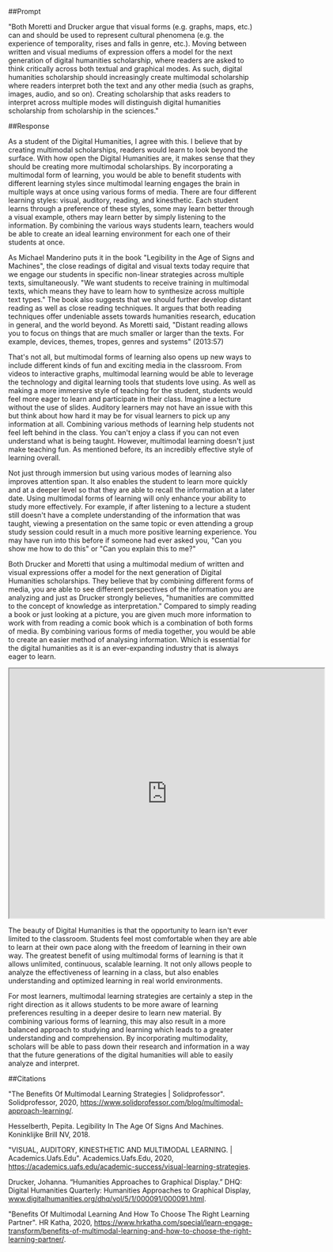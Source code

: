 ##Prompt

"Both Moretti and Drucker argue that visual forms (e.g. graphs, maps, etc.) can and should be used to represent cultural phenomena (e.g. the experience of temporality, rises and falls in genre, etc.). Moving between written and visual mediums of expression offers a model for the next generation of digital humanities scholarship, where readers are asked to think critically across both textual and graphical modes. As such, digital humanities scholarship should increasingly create multimodal scholarship where readers interpret both the text and any other media (such as graphs, images, audio, and so on). Creating scholarship that asks readers to interpret across multiple modes will distinguish digital humanities scholarship from scholarship in the sciences."

##Response

As a student of the Digital Humanities, I agree with this. I believe that by creating multimodal scholarships, readers would learn to look beyond the surface. With how open the Digital Humanities are, it makes sense that they should be creating more multimodal scholarships. By incorporating a multimodal form of learning, you would be able to benefit students with different learning styles since multimodal learning engages the brain in multiple ways at once using various forms of media. There are four different learning styles: visual, auditory, reading, and kinesthetic. Each student learns through a preference of these styles, some may learn better through a visual example, others may learn better by simply listening to the information. By combining the various ways students learn, teachers would be able to create an ideal learning environment for each one of their students at once.  

As Michael Manderino puts it in the book "Legibility in the Age of Signs and Machines", the close readings of digital and visual texts today require that we engage our students in specific non-linear strategies across multiple texts, simultaneously. "We want students to receive training in multimodal texts, which means they have to learn how to synthesize across multiple text types." The book also suggests that we should further develop distant reading as well as close reading techniques. It argues that both reading techniques offer undeniable assets towards humanities research, education in general, and the world beyond. As Moretti said, "Distant reading allows you to focus on things that are much smaller or larger than the texts. For example, devices, themes, tropes, genres and systems" (2013:57)

That's not all, but multimodal forms of learning also opens up new ways to include different kinds of fun and exciting media in the classroom. From videos to interactive graphs, multimodal learning would be able to leverage the technology and digital learning tools that students love using. As well as making a more immersive style of teaching for the student, students would feel more eager to learn and participate in their class. Imagine a lecture without the use of slides. Auditory learners may not have an issue with this but think about how hard it may be for visual learners to pick up any information at all. Combining various methods of learning help students not feel left behind in the class. You can't enjoy a class if you can not even understand what is being taught. However, multimodal learning doesn't just make teaching fun. As mentioned before, its an incredibly effective style of learning overall. 

Not just through immersion but using various modes of learning also improves attention span. It also enables the student to learn more quickly and at a deeper level so that they are able to recall the information at a later date. Using multimodal forms of learning will only enhance your ability to study more effectively. For example, if after listening to a lecture a student still doesn't have a complete understanding of the information that was taught, viewing a presentation on the same topic or even attending a group study session could result in a much more positive learning experience. You may have run into this before if someone had ever asked you, "Can you show me how to do this" or "Can you explain this to me?"

Both Drucker and Moretti that using a multimodal medium of written and visual expressions offer a model for the next generation of Digital Humanities scholarships. They believe that by combining different forms of media, you are able to see different perspectives of the information you are analyzing and just as Drucker strongly believes, "humanities are committed to the concept of knowledge as interpretation." Compared to simply reading a book or just looking at a picture, you are given much more information to work with from reading a comic book which is a combination of both forms of media. By combining various forms of media together, you would be able to create an easier method of analysing information. Which is essential for the digital humanities as it is an ever-expanding industry that is always eager to learn.

<!--	Exported from Voyant Tools (voyant-tools.org).
The iframe src attribute below uses a relative protocol to better function with both
http and https sites, but if you're embedding this into a local web page (file protocol)
you should add an explicit protocol (https if you're using voyant-tools.org, otherwise
it depends on this server.
Feel free to change the height and width values or other styling below: -->
<iframe style='width: 637px; height: 505px;' src='https://voyant-tools.org/tool/Trends/?query=capta*&query=interpretation&query=graphs*&query=visualization&corpus=7b7272c662460400c7e0701e025f6fa0'></iframe>

The beauty of Digital Humanities is that the opportunity to learn isn't ever limited to the classroom. Students feel most comfortable when they are able to learn at their own pace along with the freedom of learning in their own way. The greatest benefit of using multimodal forms of learning is that it allows unlimited, continuous, scalable learning. It not only allows people to analyze the effectiveness of learning in a class, but also enables understanding and optimized learning in real world environments.  

For most learners, multimodal learning strategies are certainly a step in the right direction as it allows students to be more aware of learning preferences resulting in a deeper desire to learn new material. By combining various forms of learning, this may also result in a more balanced approach to studying and learning which leads to a greater understanding and comprehension. By incorporating multimodality, scholars will be able to pass down their research and information in a way that the future generations of the digital humanities will able to easily analyze and interpret.

##Citations

"The Benefits Of Multimodal Learning Strategies | Solidprofessor". Solidprofessor, 2020, https://www.solidprofessor.com/blog/multimodal-approach-learning/.

Hesselberth, Pepita. Legibility In The Age Of Signs And Machines. Koninklijke Brill NV, 2018.

"VISUAL, AUDITORY, KINESTHETIC AND MULTIMODAL LEARNING. | Academics.Uafs.Edu". Academics.Uafs.Edu, 2020, https://academics.uafs.edu/academic-success/visual-learning-strategies.

Drucker, Johanna. “Humanities Approaches to Graphical Display.” DHQ: Digital Humanities Quarterly: Humanities Approaches to Graphical Display, www.digitalhumanities.org/dhq/vol/5/1/000091/000091.html.

"Benefits Of Multimodal Learning And How To Choose The Right Learning Partner". HR Katha, 2020, https://www.hrkatha.com/special/learn-engage-transform/benefits-of-multimodal-learning-and-how-to-choose-the-right-learning-partner/.
